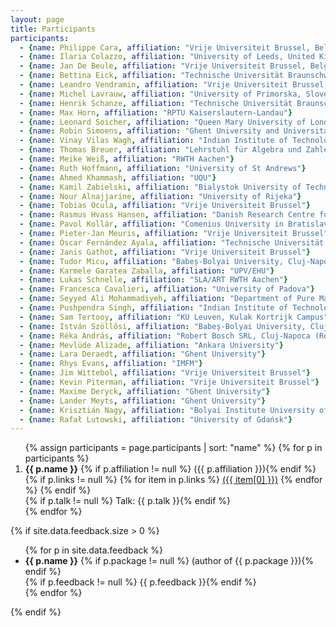 ```yaml
---
layout: page
title: Participants
participants:
  - {name: Philippe Cara, affiliation: "Vrije Universiteit Brussel, Belgium"}
  - {name: Ilaria Colazzo, affiliation: "University of Leeds, United Kingdom"}
  - {name: Jan De Beule, affiliation: "Vrije Universiteit Brussel, Belgium"}
  - {name: Bettina Eick, affiliation: "Technische Universität Braunschweig"}
  - {name: Leandro Vendramin, affiliation: "Vrije Universiteit Brussel, Belgium"}
  - {name: Michel Lavrauw, affiliation: "University of Primorska, Slovenia"}
  - {name: Henrik Schanze, affiliation: "Technische Universität Braunschweig"}
  - {name: Max Horn, affiliation: "RPTU Kaiserslautern-Landau"}
  - {name: Leonard Soicher, affiliation: "Queen Mary University of London"}
  - {name: Robin Simoens, affiliation: "Ghent University and Universitat Politècnica de Catalunya"}
  - {name: Vinay Vilas Wagh, affiliation: "Indian Institute of Technology Guwahati, India (IIT Guwahati)"}
  - {name: Thomas Breuer, affiliation: "Lehrstuhl für Algebra und Zahlentheorie, RWTH Aachen"}
  - {name: Meike Weiß, affiliation: "RWTH Aachen"}
  - {name: Ruth Hoffmann, affiliation: "University of St Andrews"}
  - {name: Ahmed Khammash, affiliation: "UQU"}
  - {name: Kamil Zabielski, affiliation: "Bialystok University of Technology"}
  - {name: Nour Alnajjarine, affiliation: "University of Rijeka"}
  - {name: Tobias Ocula, affiliation: "Vrije Universiteit Brussel"}
  - {name: Rasmus Hvass Hansen, affiliation: "Danish Research Centre for Magnetic Resonance (DRCMR)"}
  - {name: Pavol Kollár, affiliation: "Comenius University in Bratislava, Slovakia"}
  - {name: Pieter-Jan Meuris, affiliation: "Vrije Universiteit Brussel"}
  - {name: Óscar Fernández Ayala, affiliation: "Technische Universität Braunschweig"}
  - {name: Janis Gathot, affiliation: "Vrije Universiteit Brussel"}
  - {name: Tudor Micu, affiliation: "Babeș-Bolyai University, Cluj-Napoca (Romania)"}
  - {name: Karmele Garatea Zaballa, affiliation: "UPV/EHU"}
  - {name: Lukas Schnelle, affiliation: "SLA/ART RWTH Aachen"}
  - {name: Francesca Cavalieri, affiliation: "University of Padova"}
  - {name: Seyyed Ali Mohammadiyeh, affiliation: "Department of Pure Mathematics, Faculty of Mathematical Sciences, University of Kashan, Kashan,Iran"}
  - {name: Pushpendra Singh, affiliation: "Indian Institute of Technology Jodhpur, India"}
  - {name: Sam Tertooy, affiliation: "KU Leuven, Kulak Kortrijk Campus"}
  - {name: István Szöllősi, affiliation: "Babeș-Bolyai University, Cluj-Napoca (Romania)"}
  - {name: Réka András, affiliation: "Robert Bosch SRL, Cluj-Napoca (Romania)"}
  - {name: Mevlüde Alizade, affiliation: "Ankara University"}
  - {name: Lara Deraedt, affiliation: "Ghent University"}
  - {name: Rhys Evans, affiliation: "IMFM"}
  - {name: Jim Wittebol, affiliation: "Vrije Universiteit Brussel"}
  - {name: Kevin Piterman, affiliation: "Vrije Universiteit Brussel"}
  - {name: Maxime Deryck, affiliation: "Ghent University"}
  - {name: Lander Meyts, affiliation: "Ghent University"}
  - {name: Krisztián Nagy, affiliation: "Bolyai Institute University of Szeged"}
  - {name: Rafał Lutowski, affiliation: "University of Gdańsk"}
---
```


<ol>{% assign participants = page.participants | sort: "name" %}
{% for p in participants %}
  <li>
    <strong>{{ p.name }}</strong>
    {% if p.affiliation != null %} ({{ p.affiliation }}){% endif %}
    {% if p.links != null %}
        {% for item in p.links %}
            <a href="{{ item[1] }}">({{ item[0] }})</a>
        {% endfor %}
    {% endif %}
    <br/>
      {% if p.talk != null %} Talk: {{ p.talk }}{% endif %}
  </li>
{% endfor %}
</ol>

{% if site.data.feedback.size > 0 %}

<ul>
{% for p in site.data.feedback %}
  <li>
    <strong>{{ p.name }}</strong>
    {% if p.package != null %} (author of {{ p.package }}){% endif %}
    <br/>
    {% if p.feedback != null %} {{ p.feedback }}{% endif %}
  </li>
{% endfor %}
</ul>

{% endif %}

<!--
## Conference photo
[<img src="{{ site.baseurl }}/public/conf_photo.jpg" />]({{ site.baseurl }}/public/conf_photo.jpg)
-->
